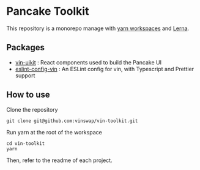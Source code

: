 # Pancake Toolkit

This repository is a monorepo manage with [yarn workspaces](https://classic.yarnpkg.com/en/docs/workspaces/) and [Lerna](https://lerna.js.org/). 

## Packages

- [vin-uikit](https://github.com/vinswap/vin-toolkit/tree/master/packages/vin-uikit) : React components used to build the Pancake UI
- [eslint-config-vin](https://github.com/vinswap/vin-toolkit/tree/master/packages/eslint-config-vin) : An ESLint config for vin, with Typescript and Prettier support

## How to use

Clone the repository 

```
git clone git@github.com:vinswap/vin-toolkit.git
```

Run yarn at the root of the workspace

```
cd vin-toolkit
yarn
```

Then, refer to the readme of each project.